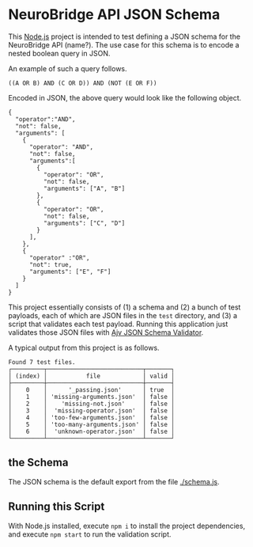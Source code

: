 # NeuroBridge API JSON Schema

This [Node.js](https://nodejs.org/en/) project is intended to test defining a JSON schema for the NeuroBridge API (name?). The use case for this schema is to encode a nested boolean query in JSON.

An example of such a query follows.

```
((A OR B) AND (C OR D)) AND (NOT (E OR F))
```

Encoded in JSON, the above query would look like the following object.

```
{
  "operator":"AND",
  "not": false,
  "arguments": [
    {
      "operator": "AND",
      "not": false,
      "arguments":[
        {
          "operator": "OR",
          "not": false,
          "arguments": ["A", "B"]
        },
        {
          "operator": "OR",
          "not": false,
          "arguments": ["C", "D"]
        }
      ], 
    },
    {
      "operator" :"OR",
      "not": true,
      "arguments": ["E", "F"]
    }
  ] 
}
```

This project essentially consists of (1) a schema and (2) a bunch of test payloads, each of which are JSON files in the `test` directory, and (3) a script that validates each test payload. Running this application just validates those JSON files with [Ajv JSON Schema Validator](https://www.npmjs.com/package/ajv).

A typical output from this project is as follows.

```
Found 7 test files.
┌─────────┬───────────────────────────┬───────┐
│ (index) │           file            │ valid │
├─────────┼───────────────────────────┼───────┤
│    0    │      '_passing.json'      │ true  │
│    1    │ 'missing-arguments.json'  │ false │
│    2    │    'missing-not.json'     │ false │
│    3    │  'missing-operator.json'  │ false │
│    4    │ 'too-few-arguments.json'  │ false │
│    5    │ 'too-many-arguments.json' │ false │
│    6    │  'unknown-operator.json'  │ false │
└─────────┴───────────────────────────┴───────┘

```

## the Schema

The JSON schema is the default export from the file [./schema.js](./schema.js).

## Running this Script

With Node.js installed, execute `npm i` to install the project dependencies, and execute `npm start` to run the validation script.
